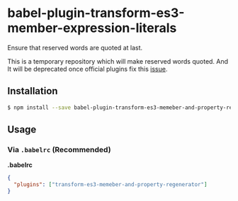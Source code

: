 # babel-plugin-transform-es3-member-expression-literals

Ensure that reserved words are quoted at last.

This is a temporary repository which will make reserved words quoted. And It will be deprecated once official plugins fix this [issue](https://github.com/babel/babel/issues/2817).

## Installation

```sh
$ npm install --save babel-plugin-transform-es3-memeber-and-property-regenerator
```

## Usage

### Via `.babelrc` (Recommended)

**.babelrc**

```json
{
  "plugins": ["transform-es3-memeber-and-property-regenerator"]
}
```


